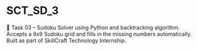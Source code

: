 # SCT_SD_3
🧩 Task 03 – Sudoku Solver using Python and backtracking algorithm. Accepts a 9x9 Sudoku grid and fills in the missing numbers automatically. Built as part of SkillCraft Technology Internship.
